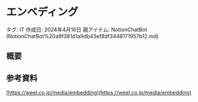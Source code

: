 # エンベディング

タグ: IT
作成日: 2024年4月16日
親アイテム: NotionChatBot (NotionChatBot%20a9f381d1a9db43ef8df3448171957b12.md)

## 概要

## 参考資料

[https://weel.co.jp/media/embedding](https://weel.co.jp/media/embedding)